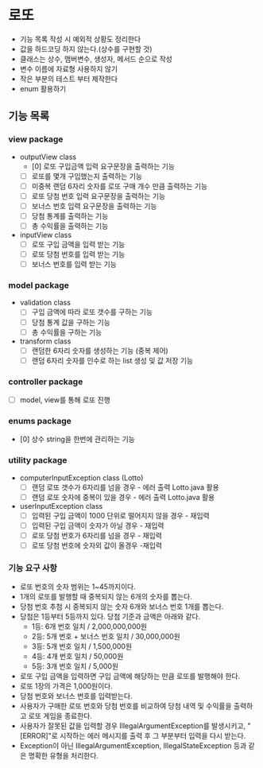 # 로또
- 기능 목록 작성 시 예외적 상황도 정리한다
- 값을 하드코딩 하지 않는다.(상수를 구현할 것)
- 클래스는 상수, 맴버변수, 생성자, 메서드 순으로 작성
- 변수 이름에 자료형 사용하지 않기
- 작은 부분의 테스트 부터 제작한다
- enum 활용하기

## 기능 목록
### view package
- outputView class
  + [0] 로또 구입금액 입력 요구문장을 출력하는 기능
  + [ ] 로또를 몇개 구입했는지 출력하는 기능
  + [ ] 미중복 랜덤 6자리 숫자를 로또 구매 개수 만큼 출력하는 기능
  + [ ] 로또 당첨 번호 입력 요구문장을 출력하는 기능
  + [ ] 보너스 번호 입력 요구문장을 출력하는 기능
  + [ ] 당첨 통계를 출력하는 기능
  + [ ] 총 수익률을 출력하는 기능
- inputView class
  + [ ] 로또 구입 금액을 입력 받는 기능
  + [ ] 로또 당첨 번호를 입력 받는 기능
  + [ ] 보너스 번호를 입력 받는 기능

### model package
- validation class
  + [ ] 구입 금액에 따라 로또 갯수를 구하는 기능
  + [ ] 당첨 통계 값을 구하는 기능
  + [ ] 총 수익률을 구하는 기능
- transform class
  + [ ] 랜덤한 6자리 숫자를 생성하는 기능 (중복 제어)
  + [ ] 랜덤 6자리 숫자를 인수로 하는 list 생성 및 값 저장 기능

### controller package
  + [ ] model, view를 통해 로또 진행

### enums package
  + [0] 상수 string을 한번에 관리하는 기능 

### utility package
- computerInputException class (Lotto)
  + [ ] 랜덤 로또 갯수가 6자리를 넘을 경우 - 에러 출력 Lotto.java 활용
  + [ ] 랜덤 로또 숫자에 중복이 있을 경우 - 에러 출력 Lotto.java 활용

- userInputException class
  + [ ] 입력된 구입 금액이 1000 단위로 떨어지지 않을 경우 - 재입력
  + [ ] 입력된 구입 금액이 숫자가 아닐 경우 - 재입력
  + [ ] 로또 당첨 번호가 6자리를 넘을 경우 - 재입력
  + [ ] 로또 당첨 번호에 숫자외 값이 올경우 -재입력

### 기능 요구 사항

- 로또 번호의 숫자 범위는 1~45까지이다.
- 1개의 로또를 발행할 때 중복되지 않는 6개의 숫자를 뽑는다.
- 당첨 번호 추첨 시 중복되지 않는 숫자 6개와 보너스 번호 1개를 뽑는다.
- 당첨은 1등부터 5등까지 있다. 당첨 기준과 금액은 아래와 같다.
    - 1등: 6개 번호 일치 / 2,000,000,000원
    - 2등: 5개 번호 + 보너스 번호 일치 / 30,000,000원
    - 3등: 5개 번호 일치 / 1,500,000원
    - 4등: 4개 번호 일치 / 50,000원
    - 5등: 3개 번호 일치 / 5,000원
- 로또 구입 금액을 입력하면 구입 금액에 해당하는 만큼 로또를 발행해야 한다.
- 로또 1장의 가격은 1,000원이다.
- 당첨 번호와 보너스 번호를 입력받는다.
- 사용자가 구매한 로또 번호와 당첨 번호를 비교하여 당첨 내역 및 수익률을 출력하고 로또 게임을 종료한다.
- 사용자가 잘못된 값을 입력할 경우 IllegalArgumentException를 발생시키고, "[ERROR]"로 시작하는 에러 메시지를 출력 후 그 부분부터 입력을 다시 받는다.
- Exception이 아닌 IllegalArgumentException, IllegalStateException 등과 같은 명확한 유형을 처리한다.


